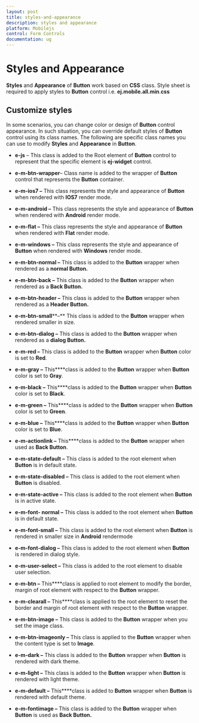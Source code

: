 ```yaml
---
layout: post
title: styles-and-appearance
description: styles and appearance
platform: Mobilejs
control: Form Controls
documentation: ug
---
```


# Styles and Appearance

**Styles** and **Appearance** of **Button** work based on **CSS** class. Style sheet is required to apply styles to **Button** control i.e. **ej.mobile.all.min**.**css**

## Customize styles

In some scenarios, you can change color or design of **Button** control appearance. In such situation, you can override default styles of **Button** control using its class names. The following are specific class names you can use to modify **Styles** and **Appearance** in **Button**.

* **e-js** – This class is added to the Root element of **Button** control to represent that the specific element is  **ej-widget** control.

* **e-m-btn-wrapper**– Class name is added to the wrapper of **Button** control that represents the **Button** container.

* **e-m-ios7 –** This class represents the style and appearance of **Button** when rendered with **IOS7** render mode.

* **e-m-android –** This class represents the style and appearance of **Button** when rendered with **Android** render mode.

* **e-m-flat –** This class represents the style and appearance of **Button** when rendered with **Flat** render mode.

* **e-m-windows –** This class represents the style and appearance of **Button** when rendered with **Windows** render mode.

* **e-m-btn-normal –** This class is added to the **Button** wrapper when rendered as a **normal Button.**

* **e-m-btn-back  –** This class is added to the **Button** wrapper when rendered as a **Back Button.**

* **e-m-btn-header  –** This class is added to the **Button** wrapper when rendered as a **Header Button.**

* **e-m-btn-small****–**  This class is added to the **Button** wrapper when rendered smaller in size.

* **e-m-btn-dialog –** This class is added to the **Button** wrapper when rendered as a **dialog Button.**

* **e-m-red –** This class is added to the **Button** wrapper when **Button** color is set to **Red**.

* **e-m-gray –** This****class is added to the **Button** wrapper when **Button** color is set to **Gray**.

* **e-m-black –** This****class is added to the **Button** wrapper when **Button** color is set to **Black**.

* **e-m-green –** This****class is added to the **Button** wrapper when **Button** color is set to **Green**.

* **e-m-blue –** This****class is added to the **Button** wrapper when **Button** color is set to **Blue**.

* **e-m-actionlink –** This****class is added to the **Button** wrapper when used as **Back Button**.

* **e-m-state-default –** This class is added to the root element when **Button** is in default state.

* **e-m-state-disabled –** This class is added to the root element when **Button** is disabled.

* **e-m-state-active –** This class is added to the root element when **Button** is in active state.

* **e-m-font- normal –** This class is added to the root element when **Button** is in default state.

* **e-m-font-small –** This class is added to the root element when **Button** is rendered in smaller size in **Android** rendermode

* **e-m-font-dialog –** This class is added to the root element when **Button** is rendered in dialog style.

* **e-m-user-select –** This class is added to the root element to disable user selection.

* **e-m-btn –** This****class is applied to root element to modify the border, margin of root element with respect to the **Button** wrapper.

* **e-m-clearall –** This****class is applied to the root element to reset the border and margin of root element with respect to the **Button** wrapper.

* **e-m-btn-image –** This class is added to the **Button** wrapper when you set the image class. 

* **e-m-btn-imageonly –** This class is applied to the **Button** wrapper when the content type is set to **Image**.

* **e-m-dark –** This class is added to the **Button** wrapper when **Button** is rendered with dark theme.

* **e-m-light –** This class is added to the **Button** wrapper when **Button** is rendered with light theme.

* **e-m-default –** This****class is added to **Button** wrapper when **Button** is rendered with default theme.

* **e-m-fontimage –** This class is added to the **Button** wrapper when **Button** is used as **Back Button.**



